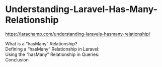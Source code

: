 # Understanding-Laravel-Has-Many-Relationship
https://larachamp.com/understanding-laravels-hasmany-relationship/

What is a “hasMany” Relationship? </br>
Defining a “hasMany” Relationship in Laravel: </br>
Using the “hasMany” Relationship in Queries: </br>
Conclusion </br>

